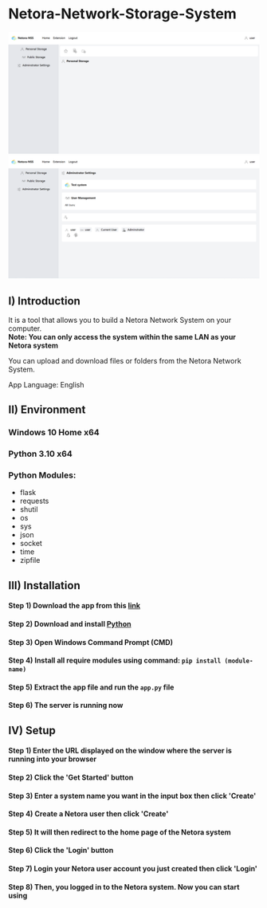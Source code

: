 # Netora-Network-Storage-System

![preview.png](https://raw.githubusercontent.com/JacksonLinQAQ/Netora-Network-Storage-System/main/preview.png)
![preview2.png](https://raw.githubusercontent.com/JacksonLinQAQ/Netora-Network-Storage-System/main/preview2.png)

## I) Introduction

It is a tool that allows you to build a Netora Network System on your computer.</br>
__Note: You can only access the system within the same LAN as your Netora system__</br>

You can upload and download files or folders from the Netora Network System.</br>

App Language: English

## II) Environment

### Windows 10 Home x64
### Python 3.10 x64
### Python Modules:
- flask
- requests
- shutil
- os
- sys
- json
- socket
- time
- zipfile

## III) Installation

#### Step 1) Download the app from this [link](https://github.com/JacksonLinQAQ/Netora-Network-Storage-System/blob/main/Netora%20NSS%20-%20Network%20Storage%20System.zip?raw=true)

#### Step 2) Download and install [Python](https://www.python.org/)

#### Step 3) Open Windows Command Prompt (CMD)

#### Step 4) Install all require modules using command: ```pip install (module-name)```

#### Step 5) Extract the app file and run the ```app.py``` file

#### Step 6) The server is running now

## IV) Setup

#### Step 1) Enter the URL displayed on the window where the server is running into your browser

#### Step 2) Click the 'Get Started' button

#### Step 3) Enter a system name you want in the input box then click 'Create'

#### Step 4) Create a Netora user then click 'Create'

#### Step 5) It will then redirect to the home page of the Netora system

#### Step 6) Click the 'Login' button

#### Step 7) Login your Netora user account you just created then click 'Login'

#### Step 8) Then, you logged in to the Netora system. Now you can start using
